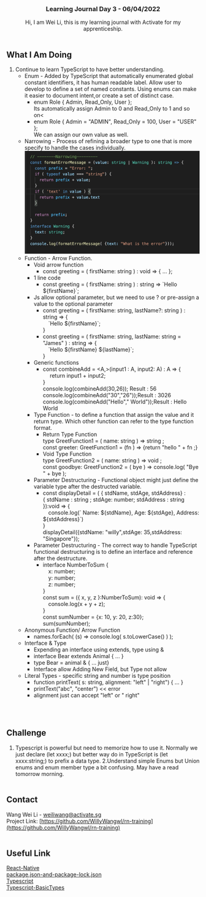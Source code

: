 
<br />
<div align="center">

  <h3 align="center">Learning Journal Day 3 - 06/04/2022</h3>

  <p align="center">
    Hi, I am Wei Li, this is my learning journal with Activate for my apprenticeship. 
    <br /><br />
  </p>
</div>


<!-- What I Am Doing -->
## What I Am Doing
<oL>
  <li>    
    Continue to learn TypeScript to have better understanding.
    <ul>
        <li>
            Enum - Added by TypeScript that automatically enumerated global constant identifiers, it has human readable label. Allow user to develop to define a set of named constants. Using enums can make it easier to document intent,or create a set of distinct case.
            <ul>
                <li>
                    enum Role { Admin, Read_Only, User }; <br/> Its automatically assign Admin to 0 and Read_Only to 1 and so on<
                </li>
                <li>
                    enum Role { Admin = "ADMIN", Read_Only = 100, User = "USER" }; <br />We can assign our own value as well.
                </li>
            </ul>
        </li>
        <li>
            Narrowing - Process of refining a broader type to one that is more specify to handle the cases individually. <br />
            <img src="./img/narrowing.jpeg" />
        </li>
        <li>
            Function - Arrow Function.
            <ul>
                <li>Void arrow function
                    <ul>
                        <li>
                            const greeting =  ( firstName: string ) : void  => { ... };
                        </li>
                    </ul>
                </li>
                <li>1 line code 
                    <ul>
                        <li>
                            const greeting = ( firstName: string ) : string => `Hello ${firstName}`;
                        </li>
                    </ul>
                </li>
                <li>Js allow optional parameter, but we need to use ? or pre-assign a value to the optional parameter
                    <ul>
                        <li>
                            const greeting = ( firstName: string, lastName?: string ) : string => { <br />
                                &emsp;`Hello ${firstName}`;<br />
                            }
                        </li>
                        <li>
                            const greeting = ( firstName: string, lastName: string = "James" ) : string => { <br />
                                &emsp;`Hello ${firstName} ${lastName}`;<br />
                            }
                        </li>
                    </ul>
                </li>
                <li>Generic functions 
                    <ul>
                        <li>
                            const combineAdd = &lt;A,&gt;(input1 : A, input2: A) : A => {<br />
                                &emsp; return input1 + input2; <br />
                            }<br />
                            console.log(combineAdd(30,26)); Result : 56<br />
                            console.log(combineAdd("30","26"));Result : 3026<br />
                            console.log(combineAdd("Hello"," World"));Result : Hello World<br />
                        </li>
                    </ul>
                </li>
                <li>Type Function - to define a function that assign the value and it return type. Which other function can refer to the type function format.
                    <ul>
                        <li>Return Type Function <br/>
                            type GreetFunction1 = ( name: string ) => string ;<br />
                            const greeter: GreetFunction1 = (fn ) => {return  "hello " + fn ;}
                        </li>
                        <li>Void Type Function <br/>
                            type GreetFunction2 = ( name: string ) => void ;<br/>
                            const goodbye: GreetFunction2 = ( bye ) => console.log( "Bye " + bye );
                        </li>
                    </ul>
                </li>
                <li>Parameter Destructuring - Functional object might just define the variable type after the destructed variable.
                    <ul>
                        <li>
                            const displayDetail = ( { stdName, stdAge, stdAddress} :<br />
                            { stdName : string ; stdAge: number; stdAddress : string }):void => {<br />
                            &emsp;console.log(` Name: ${stdName}, Age: ${stdAge}, Address: ${stdAddress}`)<br />
                        }<br />
                        displayDetail({stdName: "willy",stdAge: 35,stdAddress: "Singapore"});                      
                        </li>
                    </ul>
                </li>
                <li>Parameter Destructuring - The correct way to handle TypeScript functional destructuring is to define an interface and reference after the destructure.
                    <ul>
                        <li>
                            interface NumberToSum {<br />
                                &emsp;x: number;<br />
                                &emsp;y: number;<br />
                                &emsp;z: number;<br />
                            }<br />
                            const sum = ({ x, y, z }:NumberToSum): void => {<br />
                                &emsp;console.log(x + y + z);<br />
                            }<br />
                            const sumNumber = {x: 10, y: 20, z:30};<br />
                            sum(sumNumber);                     
                        </li>
                    </ul>
                </li>
            </ul>
        </li>
      <li>
        Anonymous Function/ Arrow Function
        <ul>
          <li>names.forEach( (s) => console.log( s.toLowerCase() ) ); </li>
        </ul>
      </li>
      <li>
        Interface & Type
        <ul>
          <li>Expending an interface using extends, type using &</li>
          <li>interface Bear extends Animal { ... }</li>
          <li>type Bear = animal & { ... just}
          <li>Interface allow Adding New Field, but Type not allow</li>
        </ul>
      </li>
      <li>
        Literal Types - specific string and number is type position
        <ul>
          <li>function printText( s: string, alignment: "left" | "right") { ... }</li>
          <li>printText("abc", "center") << error </li>
          <li>alignment just can accept "left" or " right"</li>
        </ul>
      </li>
    </ul>
  </li>
</ol>
<br /><br />


<!-- Challenge -->
## Challenge
1. Typescript is powerful but need to memorize how to use it. Normally we just declare (let xxxx;) but better way do in TypeScript is (let xxxx:string;) to prefix a data type. 
2.Understand simple Enums but Union enums and enum member type a bit confusing. May have a read tomorrow morning.
<br /><br />



<!-- CONTACT -->
## Contact

Wang Wei Li - weiliwang@activate.sg<br />
Project Link: [https://github.com/WillyWangwl/rn-training](https://github.com/WillyWangwl/rn-training)
<br /><br />

<!-- Useful Link -->
## Useful Link
[React-Native](hhttps://www.oreilly.com/library/view/learning-react-native/9781491929049/ch01.html)<br />
[package.json-and-package-lock.json](https://dev.to/naveenchandar/package-json-file-explained-b94)<br />
[Typescript](https://www.freecodecamp.org/news/learn-typescript-basics/)<br />
[Typescript-BasicTypes](https://www.typescriptlang.org/docs/handbook/2/everyday-types.html)<br />
